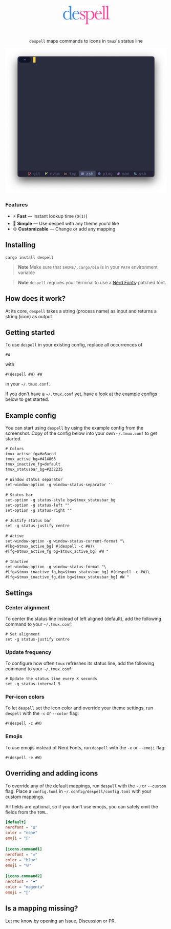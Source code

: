 <p align="center">
  <img src="assets/despell.png" width="150" />
</p>

#

<p align="center">
  <code>despell</code> maps commands to icons in <code>tmux</code>'s status line
</p>

<p align="center">
  <img src="assets/full.png" width="700" />
</p>

### Features

- ⚡️ **Fast** — Instant lookup time (`O(1)`)
- 🌈 **Simple** — Use despell with any theme you'd like
- ⚙️ **Customizable** — Change or add any mapping

## Installing

```console
cargo install despell
```

> **Note**
> Make sure that `$HOME/.cargo/bin` is in your `PATH` environment variable

> **Note**
> `despell` requires your terminal to use a [Nerd Fonts](https://www.nerdfonts.com)-patched font.

## How does it work?

At its core, `despell` takes a string (process name) as input and returns a string (icon) as output.

## Getting started

To use `despell` in your existing config, replace all occurrences of

```
#W
```

with

```
#(despell #W) #W
```

in your `~/.tmux.conf`.

If you don't have a `~/.tmux.conf` yet, have a look at the example configs below to get started.

## Example config

You can start using `despell` by using the example config from the screenshot. Copy of the config below into your
own `~/.tmux.conf` to get started.

```tmux
# Colors
tmux_active_fg=#a6accd
tmux_active_bg=#414863
tmux_inactive_fg=default
tmux_statusbar_bg=#232235

# Window status separator
set-window-option -g window-status-separator ''

# Status bar
set-option -g status-style bg=$tmux_statusbar_bg
set-option -g status-left ""
set-option -g status-right ""

# Justify status bar
set -g status-justify centre

# Active
set-window-option -g window-status-current-format "\
#[bg=$tmux_active_bg] #(despell -c #W)\
#[fg=$tmux_active_fg bg=$tmux_active_bg] #W "

# Inactive
set-window-option -g window-status-format "\
#[fg=$tmux_inactive_fg,bg=$tmux_statusbar_bg] #(despell -c #W)\
#[fg=$tmux_inactive_fg,dim bg=$tmux_statusbar_bg] #W "

```

## Settings

### Center alignment

To center the status line instead of left aligned (default), add the following command to
your `~/.tmux.conf`:

```tmux
# Set alignment
set -g status-justify centre
```

### Update frequency

To configure how often `tmux` refreshes its status line, add the following command to
your `~/.tmux.conf`:

```tmux
# Update the status line every X seconds
set -g status-interval 5
```

### Per-icon colors

To let `despell` set the icon color and override your theme settings, run `despell` with the
`-c` or `--color` flag:

```tmux
#(despell -c #W)
```

### Emojis

To use emojis instead of Nerd Fonts, run `despell` with the `-e` or `--emoji` flag:

```tmux
#(despell -e #W)
```

## Overriding and adding icons

To override any of the default mappings, run `despell` with the `-u` or `--custom` flag. Place a `config.toml` in
`~/.config/despell/config.toml` with your custom mappings.

All fields are optional, so if you don't use emojis, you can safely omit the fields from the `TOML`.

```toml
[default]
nerdfont = "◒"
color = "none"
emoji = "🐠"

[icons.command1]
nerdfont = "◇"
color = "blue"
emoji = "🌐"

[icons.command2]
nerdfont = "❤"
color = "magenta"
emoji = "💙"
```

## Is a mapping missing?

Let me know by opening an Issue, Discussion or PR.

